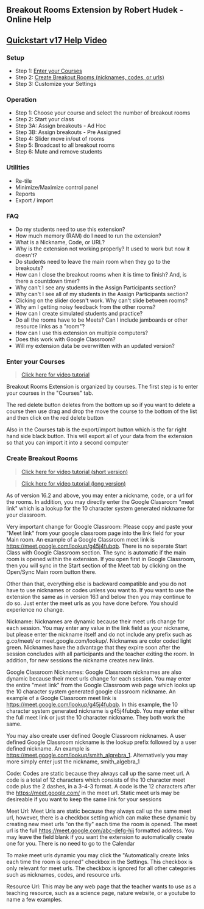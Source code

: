 ## Breakout Rooms Extension by Robert Hudek - Online Help

## [Quickstart v17 Help Video](https://youtu.be/R6h9YXri2Mw)

### Setup

- Step 1: [Enter your Courses](#enter-your-courses)
- Step 2: [Create Breakout Rooms (nicknames, codes, or urls)](#create-breakout-rooms)
- Step 3: Customize your Settings

### Operation

- Step 1: Choose your course and select the number of breakout rooms
- Step 2: Start your class
- Step 3A: Assign breakouts - Ad Hoc
- Step 3B: Assign breakouts - Pre Assigned
- Step 4: Slider move in/out of rooms
- Step 5: Broadcast to all breakout rooms
- Step 6: Mute and remove students

### Utilities

- Re-tile
- Minimize/Maximize control panel
- Reports
- Export / import

### FAQ

- Do my students need to use this extension?
- How much memory (RAM) do I need to run the extension?
- What is a Nickname, Code, or URL?
- Why is the extension not working properly? It used to work but now it doesn't?
- Do students need to leave the main room when they go to the breakouts?
- How can I close the breakout rooms when it is time to finish? And, is there a countdown timer?
- Why can't I see any students in the Assign Participants section?
- Why can't I see all of my students in the Assign Participants section?
- Clicking on the slider doesn't work. Why can't slide between rooms?
- Why am I getting noisy feedback from the other rooms?
- How can I create simulated students and practice?
- Do all the rooms have to be Meets? Can I include jamboards or other resource links as a "room"?
- How can I use this extension on multiple computers?
- Does this work with Google Classroom?
- Will my extension data be overwritten with an updated version?

### Enter your Courses

> [Click here for video tutorial](https://www.youtube.com/watch?v=1ChAsJfnjgE)

Breakout Rooms Extension is organized by courses. The first step is to enter your courses in the "Courses" tab.

The red delete button deletes from the bottom up so if you want to delete a course then use drag and drop the move the course to the bottom of the list and then click on the red delete button

Also in the Courses tab is the export/import button which is the far right hand side black button. This will export all of your data from the extension so that you can import it into a second computer

### Create Breakout Rooms

> [Click here for video tutorial (short version)](https://www.youtube.com/watch?v=eyl8b4RWJMc)

> [Click here for video tutorial (long version)](https://www.youtube.com/watch?v=qEj7vM50uBQ)

As of version 16.2 and above, you may enter a nickname, code, or a url for the rooms. In addition, you may directly enter the Google Classroom "meet link" which is a lookup for the 10 character system generated nickname for your classroom.

Very important change for Google Classroom: Please copy and paste your "Meet link" from your google classroom page into the link field for your Main room. An example of a Google Classroom meet link is https://meet.google.com/lookup/g45j4fubqb. There is no separate Start Class with Google Classroom section. The sync is automatic if the main room is opened within the extension. If you open first in Google Classroom, then you will sync in the Start section of the Meet tab by clicking on the Open/Sync Main room button there.

Other than that, everything else is backward compatible and you do not have to use nicknames or codes unless you want to. If you want to use the extension the same as in version 16.1 and below then you may continue to do so. Just enter the meet urls as you have done before. You should experience no change.

Nickname: Nicknames are dynamic because their meet urls change for each session. You may enter any value in the link field as your nickname, but please enter the nickname itself and do not include any prefix such as g.co/meet/ or meet.google.com/lookup/. Nicknames are color coded light green. Nicknames have the advantage that they expire soon after the session concludes with all participants and the teacher exiting the room. In addition, for new sessions the nickname creates new links.

Google Classroom Nicknames: Google Classroom nicknames are also dynamic because their meet urls change for each session. You may enter the entire "meet link" from the Google Classroom web page which looks up the 10 character system generated google classroom nickname. An example of a Google Classroom meet link is https://meet.google.com/lookup/g45j4fubqb. In this example, the 10 character system generated nickname is g45j4fubqb. You may enter either the full meet link or just the 10 character nickname. They both work the same.

You may also create user defined Google Classroom nicknames. A user defined Google Classroom nickname is the lookup prefix followed by a user defined nickname. An example is https://meet.google.com/lookup/smith_algrebra_1. Alternatively you may more simply enter just the nickname, smith_algebra_1

Code: Codes are static because they always call up the same meet url. A code is a total of 12 characters which consists of the 10 character meet code plus the 2 dashes, in a 3-4-3 format. A code is the 12 characters after the https://meet.google.com/ in the meet url. Static meet urls may be desireable if you want to keep the same link for your sessions

Meet Url: Meet Urls are static because they always call up the same meet url, however, there is a checkbox setting which can make these dynamic by creating new meet urls "on the fly" each time the room is opened. The meet url is the full https://meet.google.com/abc-defg-hij formatted address. You may leave the field blank if you want the extension to automatically create one for you. There is no need to go to the Calendar

To make meet urls dynamic you may click the "Automatically create links each time the room is opened" checkbox in the Settings. This checkbox is only relevant for meet urls. The checkbox is ignored for all other categories such as nicknames, codes, and resource urls.

Resource Url: This may be any web page that the teacher wants to use as a teaching resource, such as a science page, nature website, or a youtube to name a few examples.

